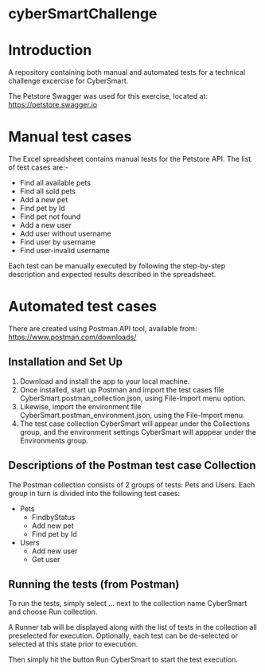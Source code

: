 # cyberSmartChallenge

# Introduction


A repository containing both manual and automated tests for a technical challenge excercise for CyberSmart.

The Petstore Swagger was used for this exercise, located at: https://petstore.swagger.io

# Manual test cases
The Excel spreadsheet contains manual tests for the Petstore API. The list of test cases are:-
* Find all available pets
* Find all sold pets
* Add a new pet
* Find pet by Id
* Find pet not found
* Add a new user
* Add user without username
* Find user by username
* Find user-invalid username

Each test can be manually executed by following the step-by-step description and expected results described in the spreadsheet.

# Automated test cases

There are created using Postman API tool, available from: https://www.postman.com/downloads/

## Installation and Set Up
1. Download and install the app to your local machine.
2. Once installed, start up Postman and import the test cases file CyberSmart.postman_collection.json, using File-Import menu option.
3. Likewise, import the environment file CyberSmart.postman_environment.json, using the File-Import menu.
4. The test case collection CyberSmart will appear under the Collections group, and the environment settings CyberSmart will apppear under the Environments group.

## Descriptions of the Postman test case Collection

The Postman collection consists of 2 groups of tests: Pets and Users. Each group in turn is divided into the following test cases:

* Pets
  * FindbyStatus
  * Add new pet
  * Find pet by Id
* Users
  * Add new user
  * Get user


## Running the tests (from Postman)
To run the tests, simply select ... next to the collection name CyberSmart and choose Run collection.

A Runner tab will be displayed along with the list of tests in the collection all preselected for execution. Optionally, each test can be de-selected or selected at this state prior to execution.

Then simply hit the button Run CyberSmart to start the test execution.


